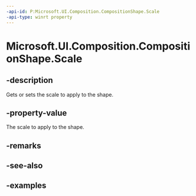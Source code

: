 ```yaml
---
-api-id: P:Microsoft.UI.Composition.CompositionShape.Scale
-api-type: winrt property
---
```


<!-- Property syntax.
public Vector2 Scale { get;  set; }
-->

# Microsoft.UI.Composition.CompositionShape.Scale

## -description

Gets or sets the scale to apply to the shape.

## -property-value

The scale to apply to the shape.

## -remarks

## -see-also

## -examples

